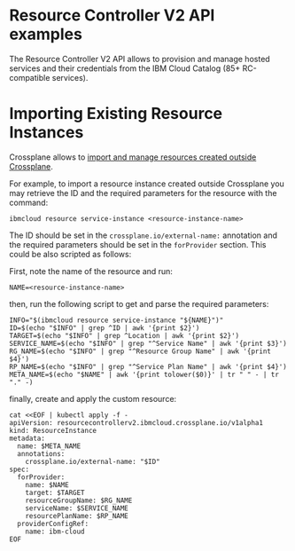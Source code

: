 # Resource Controller V2 API examples

The Resource Controller V2 API allows to provision and manage hosted services and their credentials 
from the IBM Cloud Catalog (85+ RC-compatible services).

# Importing Existing Resource Instances

Crossplane allows to [import and manage resources created outside Crossplane](https://github.com/crossplane/crossplane-runtime/issues/22).

For example, to import a resource instance created outside Crossplane
you may retrieve the ID and the required parameters for the resource with the
command:

```shell
ibmcloud resource service-instance <resource-instance-name>
```

The ID should be set in the `crossplane.io/external-name:` annotation and the required parameters
should be set in the `forProvider` section. This could be also scripted as follows:

First, note the name of the resource and run:

```shell
NAME=<resource-instance-name>
```

then, run the following script to get and parse the required parameters:

```shell
INFO="$(ibmcloud resource service-instance "${NAME}")"
ID=$(echo "$INFO" | grep ^ID | awk '{print $2}')
TARGET=$(echo "$INFO" | grep ^Location | awk '{print $2}')
SERVICE_NAME=$(echo "$INFO" | grep "^Service Name" | awk '{print $3}')
RG_NAME=$(echo "$INFO" | grep "^Resource Group Name" | awk '{print $4}')
RP_NAME=$(echo "$INFO" | grep "^Service Plan Name" | awk '{print $4}')
META_NAME=$(echo "$NAME" | awk '{print tolower($0)}' | tr " " - | tr "." -)
```

finally, create and apply the custom resource:

```shell
cat <<EOF | kubectl apply -f -
apiVersion: resourcecontrollerv2.ibmcloud.crossplane.io/v1alpha1
kind: ResourceInstance
metadata:
  name: $META_NAME
  annotations:
    crossplane.io/external-name: "$ID"
spec:
  forProvider:
    name: $NAME
    target: $TARGET
    resourceGroupName: $RG_NAME
    serviceName: $SERVICE_NAME
    resourcePlanName: $RP_NAME
  providerConfigRef:
    name: ibm-cloud
EOF
```